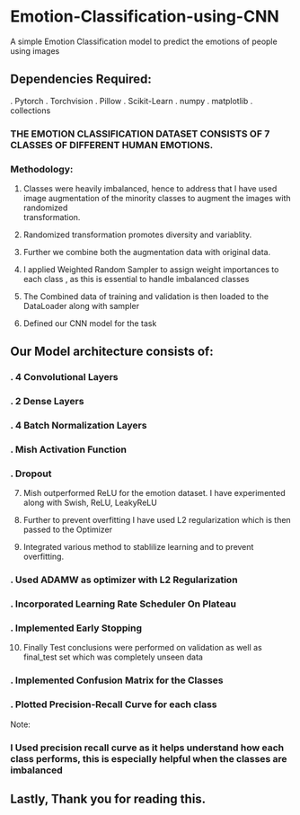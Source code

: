 # Emotion-Classification-using-CNN
A simple Emotion Classification model to predict the emotions of people using images

## Dependencies Required:

. Pytorch
. Torchvision
. Pillow
. Scikit-Learn
. numpy
. matplotlib
. collections


### THE EMOTION CLASSIFICATION DATASET CONSISTS OF 7 CLASSES OF DIFFERENT HUMAN EMOTIONS.

### Methodology:

1. Classes were heavily imbalanced, hence to address that I have used image augmentation of the minority classes to augment the images with randomized   
   transformation.
   
2. Randomized transformation promotes diversity and variablity.

3. Further we combine both the augmentation data with original data.

4. I applied Weighted Random Sampler to assign weight importances to each class , as this is essential to handle imbalanced classes

5. The Combined data of training and validation is then loaded to the DataLoader along with sampler
   
6. Defined our CNN model for the task

## Our Model architecture consists of:

### . 4 Convolutional Layers
### . 2 Dense Layers
### . 4 Batch Normalization Layers        
### . Mish Activation Function        
### . Dropout 



7. Mish outperformed ReLU for the emotion dataset. I have experimented along with Swish, ReLU, LeakyReLU

8. Further to prevent overfitting I have used L2 regularization which is then passed to the Optimizer
   
9. Integrated various method to stablilize learning and to prevent overfitting.

### . Used ADAMW as optimizer with L2 Regularization
### . Incorporated Learning Rate Scheduler On Plateau
### . Implemented Early Stopping


10. Finally Test conclusions were performed on validation as well as final_test set which was completely unseen data

### . Implemented Confusion Matrix for the Classes
### . Plotted Precision-Recall Curve for each class

Note:
### I Used precision recall curve as it helps understand how each class performs, this is especially helpful when the classes are imbalanced


## Lastly, Thank you for reading this.


 
       
